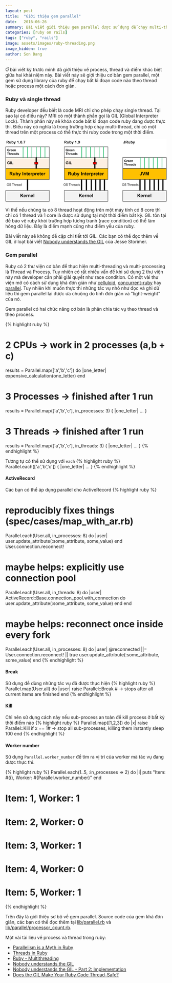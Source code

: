 ```yaml
---
layout: post
title:  "Giới thiệu gem parallel"
date:   2016-06-26
summary: Bài viết giới thiệu gem parallel được sử dụng để chạy multi-threading và multi-processing
categories: [ruby on rails]
tags: ["ruby", "rails"]
image: assets/images/ruby-threading.png
image_hidden: true
author: Son Dang
---
```


Ở bài viết kỳ trước mình đã giới thiệu về process, thread và điểm khác biệt giữa hai khái niệm này. Bài viết này sẽ giới thiệu cơ bản gem parallel, một gem sử dụng library của ruby để chạy bất kì đoạn code nào theo thread hoặc process một cách đơn giản.

### Ruby và single thread
Ruby developer đều biết là code MRI chỉ cho phép chạy single thread. Tại sao lại có điều này? MRI có một thành phần gọi là GIL (Global Interpreter Lock). Thành phần này sẽ khóa code bất kì đoạn code ruby đang được thực thi. Điều này có nghĩa là trong trường hợp chạy multi-thread, chỉ có một thread trên một process có thể thực thi ruby code trong một thời điểm.

![ruby-threading](/assets/images/ruby-threading.png)

Vì thế nếu chúng ta có 8 thread hoạt động trên một máy tính có 8 core thì chỉ có 1 thread và 1 core là được sử dụng tại một thời điểm bất kỳ. GIL tồn tại để bảo vệ ruby khỏi trường hợp tương tranh (race condition) có thể làm hỏng dữ liệu. Đây là điểm mạnh cũng như điểm yếu của ruby.

Bài viết này sẽ không đề cập chi tiết tới GIL. Các bạn có thể đọc thêm về GIL ở loạt bài viết [Nobody understands the GIL](http://www.jstorimer.com/blogs/workingwithcode/8085491-nobody-understands-the-gil) của Jesse Storimer.

### Gem parallel
Ruby có 2 thư viện cơ bản để thực hiện multi-threading và multi-processing là Thread và Process. Tuy nhiên có rất nhiều vấn đề khi sử dụng 2 thư viện này mà developer cần phải giải quyết như race condition. Có một vài thư viện mở có cách sử dụng khá đơn giản như [celluloid](https://github.com/celluloid/celluloid), [concurrent-ruby](https://github.com/ruby-concurrency/concurrent-ruby) hay [parallel](https://github.com/grosser/parallel). Tuy nhiên khi muốn thực thi những tác vụ nhỏ như đọc và ghi dữ liệu thì gem parallel lại được ưa chuộng do tính đơn giản và "light-weight" của nó.

Gem parallel có hai chức năng cơ bản là phân chia tác vụ theo thread và theo process.

{% highlight ruby %}
# 2 CPUs -> work in 2 processes (a,b + c)
results = Parallel.map(['a','b','c']) do |one_letter|
  expensive_calculation(one_letter)
end

# 3 Processes -> finished after 1 run
results = Parallel.map(['a','b','c'], in_processes: 3) { |one_letter| ... }

# 3 Threads -> finished after 1 run
results = Parallel.map(['a','b','c'], in_threads: 3) { |one_letter| ... }
{% endhighlight %}

Tương tự có thể sử dụng với `each`
{% highlight ruby %}
Parallel.each(['a','b','c']) { |one_letter| ... }
{% endhighlight %}

#### ActiveRecord

Các bạn có thể áp dụng parallel cho ActiveRecord
{% highlight ruby %}
# reproducibly fixes things (spec/cases/map_with_ar.rb)
Parallel.each(User.all, in_processes: 8) do |user|
  user.update_attribute(:some_attribute, some_value)
end
User.connection.reconnect!

# maybe helps: explicitly use connection pool
Parallel.each(User.all, in_threads: 8) do |user|
  ActiveRecord::Base.connection_pool.with_connection do
    user.update_attribute(:some_attribute, some_value)
  end
end

# maybe helps: reconnect once inside every fork
Parallel.each(User.all, in_processes: 8) do |user|
  @reconnected ||= User.connection.reconnect! || true
  user.update_attribute(:some_attribute, some_value)
end
{% endhighlight %}

#### Break
Sử dụng để dùng những tác vụ đã được thực hiện
{% highlight ruby %}
Parallel.map(User.all) do |user|
  raise Parallel::Break # -> stops after all current items are finished
end
{% endhighlight %}

#### Kill
Chỉ nên sử dụng cách này nếu sub-process an toàn để kill process ở bất kỳ thời điểm nào
{% highlight ruby %}
Parallel.map([1,2,3]) do |x|
  raise Parallel::Kill if x == 1# -> stop all sub-processes, killing them instantly
  sleep 100
end
{% endhighlight %}

#### Worker number
Sử dụng `Parallel.worker_number` để tìm ra vị trí của worker mà tác vụ đang được thực thi.

{% highlight ruby %}
Parallel.each(1..5, :in_processes => 2) do |i|
  puts "Item: #{i}, Worker: #{Parallel.worker_number}"
end

# Item: 1, Worker: 1
# Item: 2, Worker: 0
# Item: 3, Worker: 1
# Item: 4, Worker: 0
# Item: 5, Worker: 1
{% endhighlight %}


Trên đây là giới thiệu sơ bộ về gem parallel. Source code của gem khá đơn giản, các bạn có thể đọc thêm tại [lib/parallel.rb](https://github.com/grosser/parallel/blob/master/lib/parallel.rb) và [lib/parallel/processor_count.rb](https://github.com/grosser/parallel/blob/master/lib/parallel/processor_count.rb).

Một vài tài liệu về process và thread trong ruby:

* [Parallelism is a Myth in Ruby](https://www.igvita.com/2008/11/13/concurrency-is-a-myth-in-ruby/)
* [Threads in Ruby](https://www.sitepoint.com/threads-ruby/)
* [Ruby - Multithreading
](http://www.tutorialspoint.com/ruby/ruby_multithreading.htm)
* [Nobody understands the GIL
](http://www.jstorimer.com/blogs/workingwithcode/8085491-nobody-understands-the-gil)
* [Nobody understands the GIL - Part 2: Implementation
](http://www.jstorimer.com/blogs/workingwithcode/8100871-nobody-understands-the-gil-part-2-implementation)
* [Does the GIL Make Your Ruby Code Thread-Safe?](http://www.rubyinside.com/does-the-gil-make-your-ruby-code-thread-safe-6051.html)

